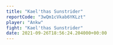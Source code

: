 ```yaml
---
title: "Kael'thas Sunstrider"
reportCode: "3wQm1cVkab6YKLzt"
player: "Ankw"
fight: "Kael'thas Sunstrider"
date: 2021-09-26T18:56:24.204000+00:00
---
```

